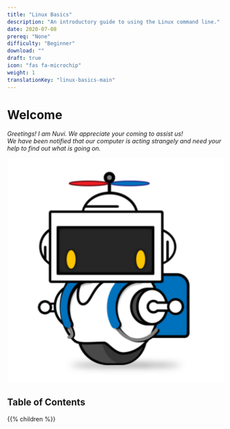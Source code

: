 ```yaml
---
title: "Linux Basics"
description: "An introductory guide to using the Linux command line."
date: 2020-07-08
prereq: "None"
difficulty: "Beginner"
download: ""
draft: true
icon: "fas fa-microchip"
weight: 1
translationKey: "linux-basics-main"
---
```


# Welcome

*Greetings! I am Nuvi. We appreciate your coming to assist us!*  
*We have been notified that our computer is acting strangely and need your help to find out what is going on.*

![nuvi picture](images/nuvi.PNG?classes=border,shadow)

## Table of Contents

{{% children %}}